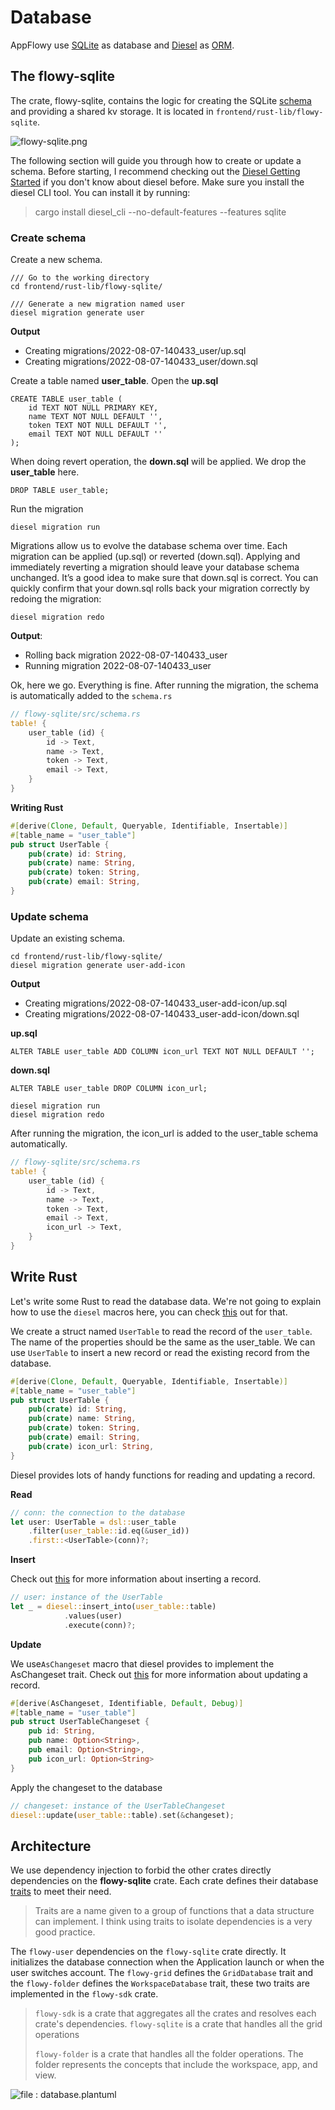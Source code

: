 # Database

AppFlowy use [SQLite](https://www.sqlite.org/index.html) as database and [Diesel](https://diesel.rs/) as [ORM](https://en.wikipedia.org/wiki/Object%E2%80%93relational\_mapping).

## The flowy-sqlite

The crate, flowy-sqlite, contains the logic for creating the SQLite [schema](https://www.sqlite.org/schematab.html) and providing a shared kv storage. It is located in `frontend/rust-lib/flowy-sqlite`.

![flowy-sqlite.png](../../../../essential-documentation/contribute-to-appflowy/architecture/backend/assets/flowy-sqlite.png)

The following section will guide you through how to create or update a schema. Before starting, I recommend checking out the [Diesel Getting Started](https://diesel.rs/guides/getting-started) if you don't know about diesel before. Make sure you install the diesel CLI tool. You can install it by running:

> cargo install diesel\_cli --no-default-features --features sqlite

### Create schema

Create a new schema.

```shell
/// Go to the working directory
cd frontend/rust-lib/flowy-sqlite/

/// Generate a new migration named user
diesel migration generate user
```

**Output**

* Creating migrations/2022-08-07-140433\_user/up.sql
* Creating migrations/2022-08-07-140433\_user/down.sql

Create a table named **user\_table**. Open the **up.sql**

```
CREATE TABLE user_table (
    id TEXT NOT NULL PRIMARY KEY,
    name TEXT NOT NULL DEFAULT '',
    token TEXT NOT NULL DEFAULT '',
    email TEXT NOT NULL DEFAULT ''
);
```

When doing revert operation, the **down.sql** will be applied. We drop the **user\_table** here.

```
DROP TABLE user_table;
```

Run the migration

```
diesel migration run
```

Migrations allow us to evolve the database schema over time. Each migration can be applied (up.sql) or reverted (down.sql). Applying and immediately reverting a migration should leave your database schema unchanged. It’s a good idea to make sure that down.sql is correct. You can quickly confirm that your down.sql rolls back your migration correctly by redoing the migration:

```
diesel migration redo
```

**Output**:

* Rolling back migration 2022-08-07-140433\_user
* Running migration 2022-08-07-140433\_user

Ok, here we go. Everything is fine. After running the migration, the schema is automatically added to the `schema.rs`

```rust
// flowy-sqlite/src/schema.rs
table! {
    user_table (id) {
        id -> Text,
        name -> Text,
        token -> Text,
        email -> Text,
    }
}
```

**Writing Rust**

```rust
#[derive(Clone, Default, Queryable, Identifiable, Insertable)]
#[table_name = "user_table"]
pub struct UserTable {
    pub(crate) id: String,
    pub(crate) name: String,
    pub(crate) token: String,
    pub(crate) email: String,
}
```

### Update schema

Update an existing schema.

```shell
cd frontend/rust-lib/flowy-sqlite/
diesel migration generate user-add-icon
```

**Output**

* Creating migrations/2022-08-07-140433\_user-add-icon/up.sql
* Creating migrations/2022-08-07-140433\_user-add-icon/down.sql

**up.sql**

```
ALTER TABLE user_table ADD COLUMN icon_url TEXT NOT NULL DEFAULT '';
```

**down.sql**

```
ALTER TABLE user_table DROP COLUMN icon_url;
```

```
diesel migration run
diesel migration redo
```

After running the migration, the icon\_url is added to the user\_table schema automatically.

```rust
// flowy-sqlite/src/schema.rs
table! {
    user_table (id) {
        id -> Text,
        name -> Text,
        token -> Text,
        email -> Text,
        icon_url -> Text,
    }
}
```

## Write Rust

Let's write some Rust to read the database data. We're not going to explain how to use the `diesel` macros here, you can check [this](https://diesel.rs/guides/all-about-inserts.html) out for that.

We create a struct named `UserTable` to read the record of the `user_table`. The name of the properties should be the same as the user\_table. We can use `UserTable` to insert a new record or read the existing record from the database.

```rust
#[derive(Clone, Default, Queryable, Identifiable, Insertable)]
#[table_name = "user_table"]
pub struct UserTable {
    pub(crate) id: String,
    pub(crate) name: String,
    pub(crate) token: String,
    pub(crate) email: String,
    pub(crate) icon_url: String,
}
```

Diesel provides lots of handy functions for reading and updating a record.

**Read**

```rust
// conn: the connection to the database
let user: UserTable = dsl::user_table
    .filter(user_table::id.eq(&user_id))
    .first::<UserTable>(conn)?;
```

**Insert**

Check out [this](https://diesel.rs/guides/all-about-inserts.html) for more information about inserting a record.

```rust
// user: instance of the UserTable
let _ = diesel::insert_into(user_table::table)
            .values(user)
            .execute(conn)?;
```

**Update**

We use`AsChangeset` macro that diesel provides to implement the AsChangeset trait. Check out [this](https://diesel.rs/guides/all-about-updates.html) for more information about updating a record.

```rust
#[derive(AsChangeset, Identifiable, Default, Debug)]
#[table_name = "user_table"]
pub struct UserTableChangeset {
    pub id: String,
    pub name: Option<String>,
    pub email: Option<String>,
    pub icon_url: Option<String>
}
```

Apply the changeset to the database

```rust
// changeset: instance of the UserTableChangeset
diesel::update(user_table::table).set(&changeset);
```

## Architecture

We use dependency injection to forbid the other crates directly dependencies on the **flowy-sqlite** crate. Each crate defines their database [traits](https://doc.rust-lang.org/book/ch10-02-traits.html) to meet their need.

> Traits are a name given to a group of functions that a data structure can implement. I think using traits to isolate dependencies is a very good practice.

The `flowy-user` dependencies on the `flowy-sqlite` crate directly. It initializes the database connection when the Application launch or when the user switches account. The `flowy-grid` defines the `GridDatabase` trait and the `flowy-folder` defines the `WorkspaceDatabase` trait, these two traits are implemented in the `flowy-sdk` crate.

> `flowy-sdk` is a crate that aggregates all the crates and resolves each crate's dependencies. `flowy-sqlite` is a crate that handles all the grid operations
>
> `flowy-folder` is a crate that handles all the folder operations. The folder represents the concepts that include the workspace, app, and view.

![file : database.plantuml](../../../../uml/output/Database.svg)

